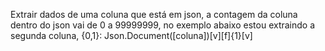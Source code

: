Extrair dados de uma coluna que está em json, a contagem da coluna dentro do json vai de 0 a 99999999, no exemplo abaixo estou extraindo a segunda coluna, {0,1}:
Json.Document([coluna])[v][f]{1}[v]
